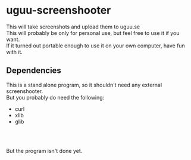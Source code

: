 # uguu-screenshooter 
This will take screenshots and upload them to uguu.se <br>
This will probably be only for personal use, but feel free to use it if you want. <br>
If it turned out portable enough to use it on your own computer, have fun with it. <br>

## Dependencies
This is a stand alone program, so it shouldn't need any external screenshooter. <br>
But you probably do need the following: <br>
* curl
* xlib
* glib
<br>
<br>

But the program isn't done yet.
